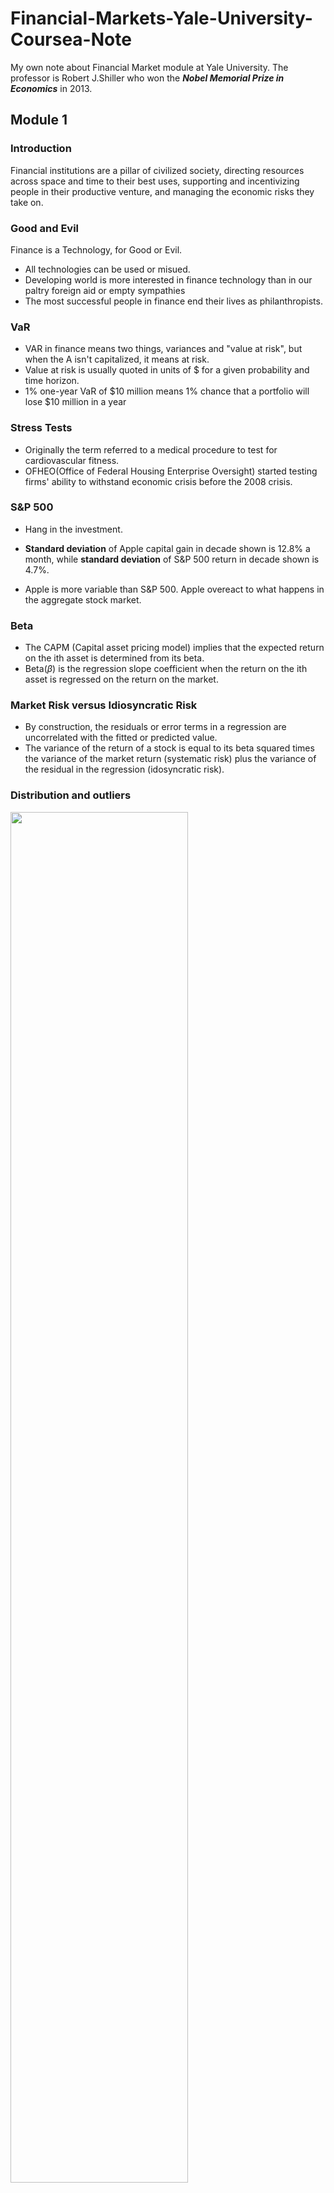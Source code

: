 # Financial-Markets-Yale-University-Coursea-Note
My own note about Financial Market module at Yale University. The professor is Robert J.Shiller who won the ***Nobel Memorial Prize in Economics*** in 2013.

## Module 1 

### Introduction
Financial institutions are a pillar of civilized society, directing resources across space and time to their best uses, supporting and incentivizing people in their productive venture, and managing the economic risks they take on.

### Good and Evil

Finance is a Technology, for Good or Evil.

* All technologies can be used or misued.
* Developing world is more interested in finance technology than in our paltry foreign aid or empty sympathies
* The most successful people in finance end their lives as philanthropists.

### VaR

* VAR in finance means two things, variances and "value at risk", but when the A isn't capitalized, it means at risk.
* Value at risk is usually quoted in units of $ for a given probability and time horizon.
* 1% one-year VaR of $10 million means 1% chance that a portfolio will lose $10 million in a year

### Stress Tests

* Originally the term referred to a medical procedure to test for cardiovascular fitness.
* OFHEO(Office of Federal Housing Enterprise Oversight) started testing firms' ability to withstand economic crisis before the 2008 crisis.

### S&P 500

* Hang in the investment.

* **Standard deviation** of Apple capital gain in decade shown is 12.8% a month, while **standard deviation** of S&P 500 return in decade shown is 4.7%.
* Apple is more variable than S&P 500. Apple overeact to what happens in the aggregate stock market.

### Beta
* The CAPM (Capital asset pricing model) implies that the expected return on the ith asset is determined from its beta.
* Beta($\beta$) is the regression slope coefficient when the return on the ith asset is regressed on the return on the market.

### Market Risk versus Idiosyncratic Risk
* By construction, the residuals or error terms in a regression are uncorrelated with the fitted or predicted value.
* The variance of the return of a stock is equal to its beta squared times the variance of the market return (systematic risk) plus the variance of the residual in the regression (idosyncratic risk).

### Distribution and outliers

<img width=75% height=75% src = https://user-images.githubusercontent.com/128298224/226597202-37155cc3-35a9-481a-8852-57d4421c6eeb.jpg>

This is the normal distribution with standard deviation of 1 and 3, but this is not common in finance.

<img width=50% height=50% src = https://user-images.githubusercontent.com/128298224/226597995-20c9ee30-11cb-426c-8c43-6cabdfacc9b5.jpg>

This is the comparison between Cauchy distribution and Normal distribution.

### Central Limit Theorem

* Averages of a large number of independent identically distributed shocks are approximately normally distributed.
* Can fail if the underlying shocks are fat tailed or if the underlying shocks lose their independence.

<img width=50% height=50% src = https://user-images.githubusercontent.com/128298224/226598562-5799fa6c-97c7-43c2-82a6-4ed4f9bf8412.png>

Cauchy distribution is actually a fat tail distribution, and it looks quite similar to Normal distribution.

### Covariance

* Risk is determined by **covariance**. 
* We need stocks that are independent, so lower the covariance.
* $\beta_{i} = \frac{\text{Cov}(r,r_{\text{market}})}{\text{Var}(v_{\text{market}})}$.
* Market demands higher returns from higher beta stock.

### Insurance

#### Fundamental Insurance Principles and Issues
* **Risk Pooling** is the source of all value in insurance.
* **Moral Hazard** dealt with partially by deductions and co-insurance.
* **Selection Bias** dealth with by group policies, by testing and referrals and by mandatory government insurance.

#### Risk Pooling
* If n policies, each has independent probability p of a claim, then the number of claims follows the binomial distribution. The standard deviation of the fraction of policies that result in a claim is $$\sqrt{\frac{p(1-p)}{n}}.$$
* Law of large numbers: as $n$ gets large,  standard deviation approaches 0.

#### Connecticut Life and Health Insurance Guaranty Association
* Founded 1972 by Connecticut legislature.
* Maximum death benefit $500,000 and maximum cahs value insurance $500,000.
* You can't increase coverage by buying multiple policies.
* It's not big enough, if you were buying life insurance for your family, $1 million minimum.

#### China Insurance Protection Fund
* Policyholder's losses that are no more than 50,000 yuan (US$7500) will be fully covered by the fund
* For losses in excess of that number, the fund covers 90% of the extra for individual policyholders and 80% for corporate policyholders.

#### The Health Maintenance Organisation Act of 1973
* Required employers with 25 or more employees to offer federally certified HMO options.
* Designed to overcome moral hazard problem, doctors earning fees for procedures make more money if people are sick.

#### U.S. Emergency Medical Treatment and Active Labor Act (EMTALA) 1986
* Requries hospitals and ambulance services to provide care to anyone needing emergency treatment
* An "unfunded mandate".

#### U.S. Patient Protection and Affordable Care Act 2010 (Obamacare)
* Penalty for individuals not buying insurance.
* Penalty for companies not buying insurance for their employees.
* Insurance companies may not disallow for preexisting conditions, or drop people who get sick.

#### TRIA, 2002
* Before 11/09/2001, insurers generally did not exclude terrorism risk, which they then saw as inconsequential.
* After 2001, insurers wanted these exclusions.
* US Terrorism Risk Insurance Act of 2002 (TRIA) required to insurers to offer terrorism insurance for three years.
* Government agreed to pay 90% of insurance industry losses above a deductible of $100 billion.
* December 2005, TRIA renewed for two more years, and in 2007 for 7 more years. In 2015, the act was renewed again to 2020.

### Eggs in One Basket

#### An Alternative to Insurance: Portfolio Management
* Diversification of ownership
* If people are all calculating with the same data, all wanting to hold portolios on the frontier, then they all want to hold the same portfolio.
* So that **HAS TO BE THE MARKET PORTFOLIO**.

#### Portfolio Diversification
* All that should matter to an investor is the performance of the entire portfolio.
* **Mean** and **Variance** of portfolio matter.
* **Law of large numbers** means that spreading over many independent assets reduces risk, has no effect on expected return.

### CAPM

#### Capital Asset Pricing Model (CAPM)
* CAPM asserts that all investors hold their optimal portfolio.
* Consequence of the mutual fund theorem: All investors hold the same portfolio of risky assets, the tangency portfolio.
* Therefore the CAPM says that the tangency portfolio equals the market portfolio.

#### Investment Companies as Providers of Diversification
* Investment trusts (before 1940s)
* Mutual funds
* Closed end investment companies
* Unit investment trusts

#### Equity Premium Puzzle
* US Geometric average real stock market return 1802-2012 : 6.6%.
* US Geometric average real short-term government return 1802-2012: 2.7%.
* Equity premium = 6.6% - 2.7% = 3.9%.

#### International Evidence
* Medial real stock market appreciation rate for 39 countries 1926-1996: 0.8% per year.
* Real stock market appreciation rate for US 1926-1996: 4.3% per year.
* US equity premium may reflect a selection bias.

### Beta
* Apple has beta at about $1.5 > 1$, showing its strength in the market.
* Gold ahs a negative $\beta$. So when market is doing good, gold might not have a good return, but when market is during a recession, gold might have a good return.

### CAPM and Diversification

* $r_{i} = r_{f}+\beta_{i}(r_{\text{market}} - r_{f})$

### Short sales
* Brokers can enable you to hold a negative quantity of a tradable asset: they borrow the security and sell it, escrow the proceeds, you receive the proceeds, owe the security.

### Calculating the Optimal Portfolio

#### A Portfolio of a Risky and Riskless Asset
* Invest $x$ dollars into the risky asset and $1-x$ dollars into the riskless asset.
* The Risky asset returns $r_{1}$ while Riskless asset returns $r_{f}$.
<img width="823" alt="port" src="https://user-images.githubusercontent.com/128298224/227740406-2d761495-ae10-4a33-a4c0-37f716a8b726.png">

* Expected value of the portfolio is $$r = xr_{1}+(1-x)r_{f}.$$
* Portfolio Variance is $$x^{2}\text{Var}(\text{return1}).$$
* Portfolio Standard Deviation is $$\sigma = \left|\frac{r-r_{f}}{r_{1}-r_{f}}\right|\sigma(\text{return1}).$$

#### A Portfolio of 2 Risky Assets
* Portfolio Expected Value is $$r = x_{1}r_{1}+(1-x_{1})r_{2}.$$
* Portfolio Variance is $$x_{1}^{2}\text{Var}(\text{return1})+(1-x_{1})^{2}\text{Var}(\text{return2})+2x_{1}(1-x_{1})\text{Cov}(\text{return1},\text{return2}).$$

### Efficient Portfolio Frontier
<img width=75% height=75% alt="frontier" src="https://user-images.githubusercontent.com/128298224/227741098-67be4c4b-3914-4908-aa50-a87ee2097cd6.png" >

<img width=75% height=75% alt="oil" src="https://user-images.githubusercontent.com/128298224/227741344-89684553-8469-425f-8b83-9cd5fb622a67.png" >

### Gordon Growth Model

* Myron Gordon says $$PV = \frac{x}{r-g} = \frac{x}{1+r}+\frac{x(1+g)}{(1+r)^{2}}+....,$$ where $r$ is the rate of discount, $g$ is the growth rate and $x$ is the revenue production in the first year.
* For example in 2000, the best thing to invest was railroads not dot-com stocks because they failed to use the formula.

## Module 2

### Invention takes time

* Financial Innovation is a pillar of our civilisation.

### Limited Liability

* Divide up an enterprise into shares, and no shareholder is liable for more than he or she put in.

### Moss' Theory about Limited Liability

* David Moss points out that limited liability was not a good idea: it created agency problems for stockholders, who might pursue risky strategies at bondholders' expense.
* Lottery effect: with limited liability, an investment in a corporation was a throwaway item, like a lottery ticket.
* Investor overestimation of miniscule probability of loss beyond initial investment discouraged investment.
* Allowed for investors to hold a highly diversified portfolio.

### Inflation Indexed Debt

* Indexed debt first attempted in Massachusetts, 1780, to help finance Revolutionary War.

### Forecasting

#### Real Estate Risk Managment Device

* Value of homes is a major source of risk.
* Short stock market to protect you.

#### The Efficient Markets Hypothesis

* Random Walk Hypothesis: every step is random according to Karl Pearson.

#### Random Walk & AR-I Models

* Random Walk: $$x_{t} = x_{t-1}+\varepsilon_{t}.$$
* First-order autoregressive (AR-I) Model: $$x_{t} = 100 + \rho(x_{t-1} - 100) + \varepsilon_{t}.$$ where $-1<\rho<1.$
* Random walk as approximate implication of unpredictability of returns.
* Similarity of both random walk and AR-I to actual stock prices.

<img width="367" alt="comparison" src="https://user-images.githubusercontent.com/128298224/228534306-0c3a4ada-cfa7-417a-aade-8013fd53e221.png">

* Here is the comparison between two models and we see that AR-I model has a tendency to come back to the starting point, while random walk not.

### Intuition of Efficiency

* Whatever stock market does is right. Trust the prices you see.
* Weak form market efficiency: prices incorporate information about past prices.
* Semi-strong form: incorporate all publicly available information.
* Strong form: all information, including inside information.

### Price as PDV

#### Price as PDV of Expected Dividends

* If earnings equal dividends and if dividends grow at long-run rate $g$, then by growing consol model $$P = \frac{E}{r-g},\quad \frac{P}{E} = \frac{I}{r-g}.$$ This is called the Gordon Model.
* Efficient markets theory purports to explain why $P/E$ (**price earning ratios**) varies across stocks.
* Low $P/E$ does not mean that the stock is a 'bargain', it only means that earnings are rationally forecasted to decrease in the future.
* Efficient markets denies that any rule works.

#### Reasons to Think Markets Ought to Be Efficient

* Marginal investor determines prices.
* Smart money dominates trading.
* Survival of fittest.

#### Doubting Efficiency

* The experience of living through a crash makes it obvious that human emotions play an important role. 
* Their confidence diminshes as he talks to people or hears from the news.
* Stock market prices go down in advance of recession (two reasons): Market causes the recession; Market is a fortune-teller.

### Introduction to Behavioral Finance

#### History of Behavioral Finance

* Adam Smith: people have desire for praise.
* But don't enjoy being praised for something they didn't do.
* As people mature, if they mature successfully, the desire for praise morphs into a desire for praiseworthiness.

### Prospect Theory

#### Prospect Theory

* Two elements, value function(replace utility function) and weighting function(replace probability).
* Elements replace utility function and probabilities in expected utility theory which has dominated economic thought.
* People tend to gamble over the loss or they worry too much about small details instead of the big idea. (Because you are not an engineer who tries to consider every aspect of the invention you created)

#### Prospect Theory Value Function

![valuefunction](https://user-images.githubusercontent.com/128298224/228864014-b7bc9ec2-e3d1-4508-a740-c64d59da31b1.jpg)

#### Prospect Theory Weighting Function

<img src=https://user-images.githubusercontent.com/128298224/228866343-f8a93d64-fd4a-4325-baf0-6af018dcb9fe.jpg width=50% height=50%>

### Logical Fallacies

#### Wishful Thinking Bias

* People exaggerate probability that their team will win.
* People exaggerate probability that the candidate they favor will win.

#### Overconfidence in friends and leaders

* Every central bank head is thought to be a genius, at least for a while.

#### Cognitive Dissonance

* Mental conflict that occurs when one learns one's beliefs are wrong, avoidance behavior.
* Ads for recently purchased cars (Once you bought the car, you tend to read more about the ads of your purchased cars instead of other cars because you are tryting to make you feel better.)
* If the stock price of your purchased stock goes down, you might feel you were wrong at first, but then just ignored it as you never bought.
* Displosition effect

#### Will Goetzmann and Nadav Peles Cognitive Dissonance and Mutual Fund Investors

* Found that even badly performing mutual funds retain some investors.

### Brain

#### Mental Compartments

* Shefrin & Statman: Investors have a 'safe' part of their portfolio that they will not risk, and a 'risky' part of their portfolio that they can have fun with.
* Option salespeople use these tactics: buy a put option on a single stock.

#### Attention Anomalies

* Attention is fundamental aspect of human intelligence and its limits.
* Social basis for attention.
* Inability to account for one's attention.
* "No arbitrage assumption" of financial theory: No ten-dollar bills lying around. Does not require everyone is paying attention.

#### Anchoring

* Examples: stock prices anchored to past values, or to other stock prices in same country. Do splits to keep at $30?

#### Representativeness Heuristic

* People judge by similarity to familiar types, without regard to base rate probabilities.
* Tendency to see patterns in what is really random walk.
* Stock price manipulators try to create patterns to fool investors. Short a stock and create a head & shoulders.

#### Disjunction Effect

* Inability to make a decision that is contingent on future information.
* reaction of stock market to news, make stock strategies to trade on news.

### Magical Thinking

#### Magical thinking

* Stock market responses to events may have similar origins.

#### Quasi Magical Thinking 

* Ellen Langer: People bet more on coin not yet tossed.

### Pseronality Disorders

#### Culture and Social Contagion

* Suicide rates differ across countries for no more reason than different cultural themes.

#### Antisocial Personality Disorder

* Identity: egocentric, self-esteem from personal gain.
* Self-direction: absence of prosocial internal standards.
* Lack of empathy, incapacityfor intimacy.
* Manipulative, deceitful, callous, hostile.
* Irresponsible, impulsive, risk-taking

## Module 3

### Fedral Funds and Interest Rates

* The following is the Fedral Funds Rate: Shortest-Term Interest Rate in U.S.
<img width=50% height=50% src =https://user-images.githubusercontent.com/128298224/229288172-d241b0cd-413e-4cbf-92e5-b01430ae31b4.jpg>

* The following is the EONIA (European Over Night Index Average is European Counterpart to Fed Funds) 

<img width = 50% height = 50% src = https://user-images.githubusercontent.com/128298224/229288445-763e908d-bb3a-4cce-bd3b-1017fcef574f.jpg>

#### Why negative interest rate?

* Too much cash need insurance because they are feared to be stolen, also trucks and other costs like big valut.
* Therefore they want consumers to spend more moeny

#### Causes of Interest Rates

* Usually 3% - 5%.

### Compound Interest

#### Compound Interest

* If annual rate is $r$, compounding once per year, balance = $(1+r)^{t}$ after $t$ years.
* If compounded twice per year, balance is $(1+\frac{r}{2})^{2t}$ after $t$ years.
* If compounded $n$ times per year, balance is $(1+\frac{r}{n})^{nt}$ after $t$ years.
* Continuous compounding, balance is $e^{rt}$. (Taking the limit of the above formula.)

### Discount Bonds

#### Discount Bonds

* No coupon payments, just principal at maturity date (conventionally, $ \$100$).
* Initially sold at a discount (less than $ \$100$) and price rises through time, creating income
* Term $T$, Yield to Maturity (YTM) $r$, $$P = \frac{1}{(1+r)^{T}},\quad P =\frac{1}{(1+\frac{r}{2})^{2T}}.$$

#### Present Discounted Value (PDV)

* PDV of a dollar in one year = $\frac{I}{I+r}.$
* PDV of a dollar in $n$ year = $\frac{I}{(I+r)^{n}}.$
* PDV of a stream of payments $x_{1},...,x_{n}.$

#### Conventional Bonds Carry Coupons

* Conventional BOnd Issued at par (100), coupons every six months.
* Term is time to maturity $$P_{t} = c(\frac{1}{r}-\frac{1}{(1+r)^{T}}\frac{1}{r})+\frac{100}{(1+r)^{T}},$$ and $$P_{t} = \frac{c}{2}(\frac{1}{r/2}-\frac{1}{(1+r/2)^{2T}}\frac{1}{r/2})+\frac{100}{(1+r/2)^{2T}}.$$

### Consol and Annuity

#### Consol and Annuity Formulas

* Consol pays constant quantity $x$ forever
* Growing consol pays $x(1+g)^{t-1}$ in $t$.
* Annuity pays $x$ from time $1$ to $T$: $$\text{Consol PDV} = \frac{x}{r},\quad\text{Growing Consol PDV} = \frac{x}{r-g},\quad\text{Annuity PDV} = x\frac{1-\frac{1}{(1+r)^{T}}}{r}.$$

#### Growing Consol Formula

* The Growing Consol formula is from Jacob Bernoulli

### Forward Rates and Expectation Theory

#### Forward Rates

* Forward rates are interest rates that can be taken in advance using term structure. $$(1+r_{2})^{2} = (1+r_{1})(1+f_{2}), \quad (1+r_{k})^{k} = (1+r_{k-1})^{k-1}(1+f_{k}).$$

### Inflation

#### Inflation and Interest Rates

* Nominal rate quoted in dollars, real rate quoted market baskets (price index).
* Nominal rate usually greater than real rate $$(1+r_{money}) = (1+r_{real})(1+i),\quad r_{money}\approx r_{real}+i.$$

### Leverage

#### Leverage and its Discontents

* The start of the 2008 world financial crisis had to do with home buyers in U.S. and elsewhere borrowing to buy homes.
* China today is a highly leveraged economy, arousing concerns.
* Debt leads to bankruptcies, possible world crises.

#### The Debt-Deflation Theory of Great Depressions -- Irving Fisher

* Deflation redistributes real wealth from debtors to creditors.
* Creditors tend to be more cautious.

### Market Capitalization by Country

#### Market Capitalization
* United States has the largest stock market.

### The Corporation

#### Board of Directors

* In U.S., Board is commonly chaired by CEO, but CEO is hired by the Board.
* In Germany, firms have two boards of directors. There is the Aufsichtsrat (Supervisory Board) and the Vorstand (Management Board).

#### For-Profit vs. Non-Profit

* For-profit corporation is owned by shareholders, equal claim after debts paid, subject to corporate profits tax.
* Non-profit is not owned, self-perpetuating directors. Not subject to corporate profits tax.
* For-profit exists to benefit shareholders, non-profit does not.
* So for-profit has a price per share, non-profit does not.

### Shares and Dividends

#### Meaning of Shares and Market Cap

* My ownership of company equals my shares divided by total shares.
* Splits are essentially meaningless.
* If the company pays a dividend, the value of the share should go down by the amount of the dividend per share.
* If the company does something to increase the value of the company without increasing the number of shares, my shares gain value.
* It is all in the ratio, total value of company divided by total number of shares. If you affect numerator and denominator equally, then there is no effect on price per share.

### Common vs. Preferred Stock

* Common stock: dividend is at discretion of firm, subject to legal restrictions.
* Preferred stock: Specified dividend does not have to be paid, but firm cannot pay dividend on common stock unless all past preferred stock dividends are paid.
* Corporate bonds: Firm is contractually obligated to pay coupons and there is a maturity date when principal must be paid.
* US bought preferred shares in corporations to bail them out.

### Corporate Charter

#### The Basic Corporate Charter Says All Common Shareholders Treated Equally

* Charter does not say that the firm ever has to raise debt. Board decides.
* Charter does not say that the firm ever has to pay dividends. Board decides
* Charter does not say that the firm ever has to repurchase shares. Board decides.
* Charter does not say that the firm ever has to issue warrants, convertible debt, anything else
* But the shareholders elect the board.

#### Berle and Means

* Separation of ownership and control.
* "Ownership is so widely scattered that working control can be maintained with but a minority interest."
* The "quasi-public corporation" is constrained by law to serve other interests.

#### Classes of Shares

* Berkshire Hathaway. A Class have voting rights, B do not.
* New York Times, Class A has less voting rights than Class B, which allows descendants of Adolph Ochs still to control.
* Facebook: Mark Zuckerberg owns 28% of its shares but 57% of its voting shares.

### Corporations Raise Money

#### How do Corporations Raise Money?

* This dilutes existing shareholders, since they now own a smaller fraction of the company, but offsetting that, it creates new earning power for the company.
* Shareholders at a meeting could ideally vote on whether they think the prospective profits are worth the dilution, and prospective purchasers of the issue could ponder whether they feel the diluted shares are worth purchasing.

#### Why do they call it Equity

* Equity means equal share.

### Dilution

#### Dilution

* If the company gives away new shares, my shares become worth less; that is dilution.
* If the company sells new shares at market price, that generally does not lower the value of my shares because the company has the money.
* If the company issues a stock dividend at $5\%$, then that lowers the value of my orginal shares by factor $\frac{1}{1.05}$, but I am not worse off since I have an additional $\frac{0.05}{1.05}$ of value in the new shares.

### Share Repurchase

#### Share Repurchase

* The opposite comes when a firm buys its own shares on the market.
* The value of the firm should go down by the amount they spent.
* I as a shareholder, however, now own a larger share of the company.
* If the firm repurchases shares instead of paying dividends, then my shares do not lose value, the company loses value but I have a bigger share in it.

#### Reasons for Share Repurchase

* Tax break for investors (obsolete in sense that tax rate on cap gains = that on dividends, but cap gains tax can be postponed).
* Firms' unwillingness to cut dividends, uncertainty that current earnings will continue.
* Price pop after a repurchase. Buybacks taken as a signal. But price pops are fading.
* Now investors sometimes view repurchase as a sign that firm is 'old economy'. NASDAQ firms less likely to repurchase shares, as if they think value is too high.

### PDV of Expected Dividends

#### Price as PDV of Expected Dividends

* If earnings equal dividends and if dividends grow at long-run rate $g$, then by growing consol model $P = \frac{E}{r-g},\quad P/E = \frac{I}{r-g}.$
* So efficient markets theory purports to explain why P/E varies across stocks in terms of $r$ and $g$.
* Efficient markets denies that any rule works other than simple diversification.
* Value investing says invest in low P/E.

### Why Do Firms Pay Dividends?

#### Why do firms pay dividends?

* Even when there was a stronger tax advantage to capital gains, firms paid dividend.
* Framing matters. Dividends framed as income.

#### Dividend Signalling

* By raising dividends, firm shows it can court bankruptcy.
* Problem: alternative signalling methods are cheapter taxwise.

#### Lintner Model of Dividends

* $DIV_{t} - DIV_{t-1} = p(\tau\times EPS_{t} - DIV_{t-1}).$
* $\rho=$ adjustment rate, $0 < \rho < 1$.
* $\tau=$ taget ratio, $0 < \tau < 1$, $$DIV_{t} = \rho\tau\sum_{k=0}^{\infty}(1-\rho)^{k} EPS_{t-k}.$$

#### General Public Utilities Corp

* Proposed to substitute stock dividends for cash dividends, and offered to sell the stock dividend for any stockholder for minmal transaction cost.
* Direct saving to shareholder: $4 million a year.
* Intense negative shareholder reaction.

